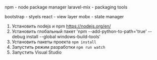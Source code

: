 npm - node package manager
laravel-mix - packaging tools

bootstrap - styels
react - view layer
mobx - state manager

1. Установить nodejs и npm https://nodejs.org/en/
2. Установить глобальный пакет 'npm --add-python-to-path='true' --debug install --global windows-build-tools'
3. Установить пакеты проекта `npm install`
4. Запустить режим разработки `npm run watch`
5. Запустить Visual Studio
